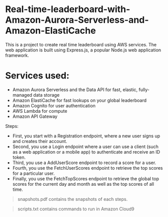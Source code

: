 # Real-time-leaderboard-with-Amazon-Aurora-Serverless-and-Amazon-ElastiCache

This is a project to create real time leaderboard using AWS services.
The web application is built using Express.js, a popular Node.js web application framework.

# Services used:
-	Amazon Aurora Serverless and the Data API for fast, elastic, fully-managed data storage
-	Amazon ElastiCache for fast lookups on your global leaderboard
-	Amazon Cognito for user authentication
-	AWS Lambda for compute
- Amazon API Gateway

Steps:
-	First, you start with a Registration endpoint, where a new user signs up and creates their account.
-	Second, you use a Login endpoint where a user can use a client (such as a web application or a mobile app) to authenticate and receive an ID token.
-	Third, you use a AddUserScore endpoint to record a score for a user.
-	Fourth, you use the FetchUserScores endpoint to retrieve the top scores for a particular user.
-	Finally, you use the FetchTopScores endpoint to retrieve the global top scores for the current day and month as well as the top scores of all time.

> snapshots.pdf contains the snapshots of each steps.

> scripts.txt contains commands to run in Amazon Cloud9
